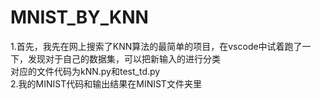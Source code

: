 # MNIST_BY_KNN
1.首先，我先在网上搜索了KNN算法的最简单的项目，在vscode中试着跑了一下，发现对于自己的数据集，可以把新输入的进行分类  
对应的文件代码为kNN.py和test_td.py  
2.我的MINIST代码和输出结果在MINIST文件夹里

